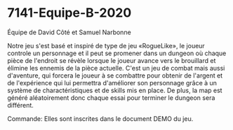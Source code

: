 # 7141-Equipe-B-2020
Équipe de David Côté et Samuel Narbonne

Notre jeu s'est basé et inspiré de type de jeu «RogueLike», le joueur controle un personnage et il peut se promener dans un dungeon où chaque pièce de l'endroit se révèle lorsque le joueur avance vers le brouillard et élimine les ennemis de la pièce actuelle. C'est un jeu de combat mais aussi d'aventure, qui forcera le joueur à se combattre pour obtenir de l'argent et de l'expérience qui lui permettra d'améliorer son personnage grâce à un système de charactéristiques et de skills mis en place. De plus, la map est généré aléatoirement donc chaque essai pour terminer le dungeon sera différent.

Commande: 
Elles sont inscrites dans le document DEMO du jeu.

